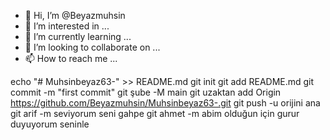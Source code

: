 - 👋 Hi, I’m @Beyazmuhsin
- 👀 I’m interested in ...
- 🌱 I’m currently learning ...
- 💞️ I’m looking to collaborate on ...
- 📫 How to reach me ...

<!---
Beyazmuhsin/Beyazmuhsin is a ✨ special ✨ repository because its `README.md` (this file) appears on your GitHub profile.
You can click the Preview link to take a look at your changes.
--->
echo "# Muhsinbeyaz63-" >> README.md 
git init 
git add README.md 
git commit -m "first commit" 
git şube -M main 
git uzaktan add Origin https://github.com/Beyazmuhsin/Muhsinbeyaz63-.git
 git push -u orijini ana
 git arif -m seviyorum seni gahpe 
 git ahmet -m abim olduğun
 için gurur duyuyorum seninle

